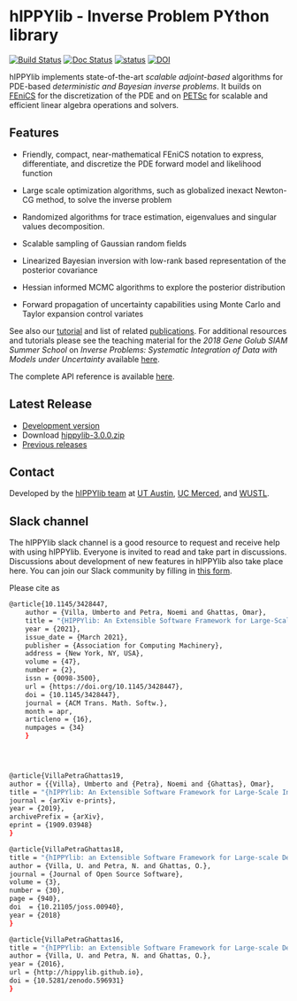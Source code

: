 # hIPPYlib - Inverse Problem PYthon library

[![Build Status](https://travis-ci.org/hippylib/hippylib.svg?branch=master)](https://travis-ci.org/hippylib/hippylib)
[![Doc Status](https://readthedocs.org/projects/hippylib/badge/?version=latest&style=flat)](https://hippylib.readthedocs.io/en/latest/)
[![status](http://joss.theoj.org/papers/053e0d08a5e9755e7b78898cff6f6208/status.svg)](http://joss.theoj.org/papers/053e0d08a5e9755e7b78898cff6f6208) [![DOI](https://zenodo.org/badge/DOI/10.5281/zenodo.596931.svg)](https://doi.org/10.5281/zenodo.596931)

hIPPYlib implements state-of-the-art *scalable* *adjoint-based* algorithms for PDE-based *deterministic and Bayesian inverse problems*. It builds on <a href="http://www.fenicsproject.org" target="_blank">FEniCS</a> for the discretization of the PDE and on <a href="http://www.mcs.anl.gov/petsc/" target="_blank">PETSc</a> for scalable and efficient linear algebra operations and solvers.

## Features

- Friendly, compact, near-mathematical FEniCS notation to
express, differentiate, and discretize the PDE forward model and
likelihood function

- Large scale optimization algorithms, such as globalized inexact
Newton-CG method, to solve the inverse problem

- Randomized algorithms for trace estimation, eigenvalues and singular values decomposition.

- Scalable sampling of Gaussian random fields

- Linearized Bayesian inversion with low-rank based
representation of the posterior covariance

- Hessian informed MCMC algorithms to explore the posterior
  distribution

- Forward propagation of uncertainty capabilities using Monte
  Carlo and Taylor expansion control variates


See also our [tutorial](tutorial.md) and list of related [publications](research.md). For additional resources and tutorials please see the teaching material for the *2018 Gene Golub SIAM Summer School* on *Inverse Problems: Systematic Integration of Data with Models under Uncertainty* available [here](https://g2s3-2018.github.io/labs).

The complete API reference is available [here](http://hippylib.readthedocs.io/en/latest/index.html).

## Latest Release

- [Development version](https://github.com/hippylib/hippylib)
- Download [hippylib-3.0.0.zip](https://zenodo.org/record/3634136/files/hippylib/hippylib-3.0.0.zip?download=1)
- [Previous releases](download.md)

## Contact

Developed by the [hIPPYlib team](about.md) at <a href="http://ices.utexas.edu" target="_blank">UT Austin</a>, <a href="http://naturalsciences.ucmerced.edu/" target="_blank">UC Merced</a>, and <a href="https://ese.wustl.edu/Pages/default.aspx" target="_blank">WUSTL</a>.

## Slack channel

The hIPPYlib slack channel is a good resource to request and receive help with using hIPPYlib. Everyone is invited to read and take part in discussions. Discussions about development of new features in hIPPYlib also take place here. You can join our Slack community by filling in [this form](https://forms.gle/w8B7uKSXxdVCmfZ99). 

Please cite as 

```sh
@article{10.1145/3428447,
    author = {Villa, Umberto and Petra, Noemi and Ghattas, Omar},
    title = "{HIPPYlib: An Extensible Software Framework for Large-Scale Inverse Problems Governed by PDEs: Part I: Deterministic Inversion and Linearized Bayesian Inference}",
    year = {2021},
    issue_date = {March 2021},
    publisher = {Association for Computing Machinery},
    address = {New York, NY, USA},
    volume = {47},
    number = {2},
    issn = {0098-3500},
    url = {https://doi.org/10.1145/3428447},
    doi = {10.1145/3428447},
    journal = {ACM Trans. Math. Softw.},
    month = apr,
    articleno = {16},
    numpages = {34}
    }

      


@article{VillaPetraGhattas19,
author = {{Villa}, Umberto and {Petra}, Noemi and {Ghattas}, Omar},
title = "{hIPPYlib: An Extensible Software Framework for Large-Scale Inverse Problems Governed by PDEs; Part I: Deterministic Inversion and Linearized Bayesian Inference}",
journal = {arXiv e-prints},
year = {2019},
archivePrefix = {arXiv},
eprint = {1909.03948}
}

@article{VillaPetraGhattas18,
title = "{hIPPYlib: an Extensible Software Framework for Large-scale Deterministic and Bayesian Inverse Problems}",
author = {Villa, U. and Petra, N. and Ghattas, O.},
journal = {Journal of Open Source Software},
volume = {3},
number = {30},
page = {940},
doi  = {10.21105/joss.00940},
year = {2018}
}

@article{VillaPetraGhattas16,
title = "{hIPPYlib: an Extensible Software Framework for Large-scale Deterministic and Bayesian Inverse Problems}",
author = {Villa, U. and Petra, N. and Ghattas, O.},
year = {2016},
url = {http://hippylib.github.io},
doi = {10.5281/zenodo.596931}
}
```
